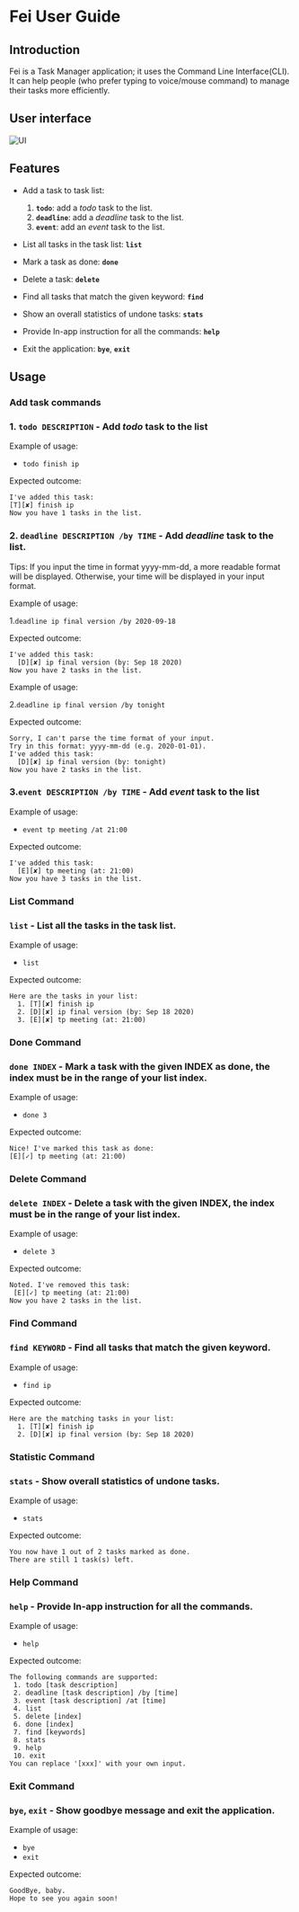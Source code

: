 # Fei User Guide

## Introduction
Fei is a Task Manager application; it uses the Command Line Interface(CLI). 
It can help people (who prefer typing to voice/mouse command) to manage their tasks more efficiently.

## User interface
![UI](Ui.png)

## Features 

* Add a task to task list:
    1. **`todo`**: add a *todo* task to the list.
    2. **`deadline`**: add a *deadline* task to the list.
    3. **`event`**: add an *event* task to the list.

* List all tasks in the task list: 
     **`list`**

* Mark a task as done: 
    **`done`**

* Delete a task:
    **`delete`**

* Find all tasks that match the given keyword:
    **`find`**
    
* Show an overall statistics of undone tasks:
    **`stats`**
    
* Provide In-app instruction for all the commands:
    **`help`**

* Exit the application:
    **`bye`**, **`exit`**

## Usage

### Add task commands

### 1. `todo DESCRIPTION` - Add *todo* task to the list

Example of usage: 

* `todo finish ip`

Expected outcome:
```
I've added this task:
[T][✘] finish ip
Now you have 1 tasks in the list.
```

### 2. `deadline DESCRIPTION /by TIME` - Add *deadline* task to the list.
Tips: If you input the time in format yyyy-mm-dd, a more readable format will be displayed.
Otherwise, your time will be displayed in your input format.

Example of usage: 

1.`deadline ip final version /by 2020-09-18`

Expected outcome:
```
I've added this task: 
  [D][✘] ip final version (by: Sep 18 2020)
Now you have 2 tasks in the list.
```


Example of usage: 

2.`deadline ip final version /by tonight`

Expected outcome:
```
Sorry, I can't parse the time format of your input.
Try in this format: yyyy-mm-dd (e.g. 2020-01-01).
I've added this task: 
  [D][✘] ip final version (by: tonight)
Now you have 2 tasks in the list.
```

### 3.`event DESCRIPTION /by TIME` - Add *event* task to the list

Example of usage: 

* `event tp meeting /at 21:00`

Expected outcome:
```
I've added this task: 
  [E][✘] tp meeting (at: 21:00)
Now you have 3 tasks in the list.
```
### List Command

### `list` - List all the tasks in the task list.

Example of usage: 

* `list`

Expected outcome:
```
Here are the tasks in your list:
  1. [T][✘] finish ip
  2. [D][✘] ip final version (by: Sep 18 2020)
  3. [E][✘] tp meeting (at: 21:00)
```

### Done Command
### `done INDEX` - Mark a task with the given INDEX as done, the index must be in the range of your list index.
Example of usage: 

* `done 3`

Expected outcome:
```
Nice! I've marked this task as done:
[E][✓] tp meeting (at: 21:00)
```

### Delete Command
### `delete INDEX` - Delete a task with the given INDEX, the index must be in the range of your list index.
Example of usage: 

* `delete 3`

Expected outcome:
```
Noted. I've removed this task:
 [E][✓] tp meeting (at: 21:00)
Now you have 2 tasks in the list.
```

### Find Command
### `find KEYWORD` - Find all tasks that match the given keyword.
Example of usage: 

* `find ip`

Expected outcome:
```
Here are the matching tasks in your list:
  1. [T][✘] finish ip
  2. [D][✘] ip final version (by: Sep 18 2020)
```

### Statistic Command
### `stats` - Show overall statistics of undone tasks.
Example of usage: 

* `stats`

Expected outcome:
```
You now have 1 out of 2 tasks marked as done.
There are still 1 task(s) left.
```

### Help Command
### `help` - Provide In-app instruction for all the commands.
Example of usage: 

* `help`

Expected outcome:
```
The following commands are supported:
 1. todo [task description]
 2. deadline [task description] /by [time]
 3. event [task description] /at [time]
 4. list
 5. delete [index]
 6. done [index]
 7. find [keywords]
 8. stats
 9. help
 10. exit
You can replace '[xxx]' with your own input.
```

### Exit Command
### `bye`, `exit` - Show goodbye message and exit the application.
Example of usage: 

* `bye`
* `exit`

Expected outcome:
```
GoodBye, baby.
Hope to see you again soon!
```



